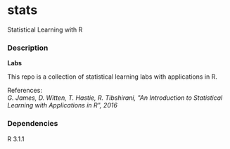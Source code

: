 # stats
Statistical Learning with R

### Description

**Labs**

This repo is a collection of statistical learning labs with applications in R.

References:  
*G. James, D. Witten, T. Hastie, R. Tibshirani, "An Introduction to Statistical Learning with Applications in R", 2016*  
 
### Dependencies

R 3.1.1
